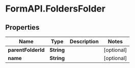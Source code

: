 # FormAPI.FoldersFolder

## Properties
Name | Type | Description | Notes
------------ | ------------- | ------------- | -------------
**parentFolderId** | **String** |  | [optional] 
**name** | **String** |  | [optional] 


